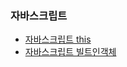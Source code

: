 ### 자바스크립트
  - [자바스크립트 this](https://blog.naver.com/thdwlsgus0/222485005473)
  - [자바스크립트 빌트인객체](https://thdwlsgus0.tistory.com/137)